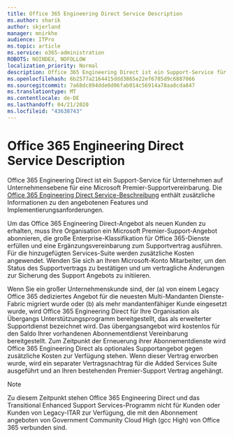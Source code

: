 ```yaml
---
title: Office 365 Engineering Direct Service Description
ms.author: sharik
author: skjerland
manager: mnirkhe
audience: ITPro
ms.topic: article
ms.service: o365-administration
ROBOTS: NOINDEX, NOFOLLOW
localization_priority: Normal
description: Office 365 Engineering Direct ist ein Support-Service für Unternehmen auf Unternehmensebene für eine Microsoft Premier-Supportvereinbarung. Die Office 365 Engineering Direct Service-Beschreibung enthält zusätzliche Informationen zu den angebotenen Features und Implementierungsanforderungen.
ms.openlocfilehash: 6b2577a2164415ddd3865e22ef6785d9c6887066
ms.sourcegitcommit: 7a68dc894dde0d06fab014c56914a78aa8cda847
ms.translationtype: MT
ms.contentlocale: de-DE
ms.lasthandoff: 04/21/2020
ms.locfileid: "43638743"
---
```

# <a name="office-365-engineering-direct-service-description"></a>Office 365 Engineering Direct Service Description

Office 365 Engineering Direct ist ein Support-Service für Unternehmen auf Unternehmensebene für eine Microsoft Premier-Supportvereinbarung. Die [Office 365 Engineering Direct Service-Beschreibung](https://github.com/MicrosoftDocs/OfficeDocs-O365ServiceDescriptions/blob/master/Office%20365%20Engineering%20Direct%20-%20Svc%20Desc%20(25mar2019).pdf) enthält zusätzliche Informationen zu den angebotenen Features und Implementierungsanforderungen.

Um das Office 365 Engineering Direct-Angebot als neuen Kunden zu erhalten, muss Ihre Organisation ein Microsoft Premier-Support-Angebot abonnieren, die große Enterprise-Klassifikation für Office 365-Dienste erfüllen und eine Ergänzungsvereinbarung zum Supportvertrag ausführen. Für die hinzugefügten Services-Suite werden zusätzliche Kosten angewendet. Wenden Sie sich an Ihren Microsoft-Konto Mitarbeiter, um den Status des Supportvertrags zu bestätigen und um vertragliche Änderungen zur Sicherung des Support Angebots zu initiieren. 

Wenn Sie ein großer Unternehmenskunde sind, der (a) von einem Legacy Office 365 dediziertes Angebot für die neuesten Multi-Mandanten Dienste-Fabric migriert wurde oder (b) als mehr mandantenfähiger Kunde eingesetzt wurde, wird Office 365 Engineering Direct für Ihre Organisation als Übergangs Unterstützungsprogramm bereitgestellt, das als erweiterter Supportdienst bezeichnet wird. Das übergangsangebot wird kostenlos für den Saldo Ihrer vorhandenen Abonnementdienst Vereinbarung bereitgestellt. Zum Zeitpunkt der Erneuerung ihrer Abonnementdienste wird Office 365 Engineering Direct als optionales Supportangebot gegen zusätzliche Kosten zur Verfügung stehen. Wenn dieser Vertrag erworben wurde, wird ein separater Vertragsnachtrag für die Added Services Suite ausgeführt und an Ihren bestehenden Premier-Support Vertrag angehängt.

> [!NOTE]
> Zu diesem Zeitpunkt stehen Office 365 Engineering Direct und das Transitional Enhanced Support Services-Programm nicht für Kunden oder Kunden von Legacy-ITAR zur Verfügung, die mit den Abonnement angeboten von Government Community Cloud High (gcc High) von Office 365 verbunden sind.
